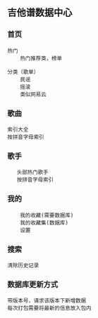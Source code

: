 ## 吉他谱数据中心

### 首页

    热门
        热门推荐类，榜单

    分类（歌单）
        民谣
        摇滚
        类似网易云

### 歌曲

    索引大全
    按拼音字母索引

### 歌手

       头部热门歌手
       按拼音字母索引

### 我的
        我的收藏(需要数据库)
        我的收藏集(数据库)
        设置

### 搜索
    清除历史记录

### 数据库更新方式
    带版本号，请求该版本下新增数据
    每次打包需要将最新的信息放入包内